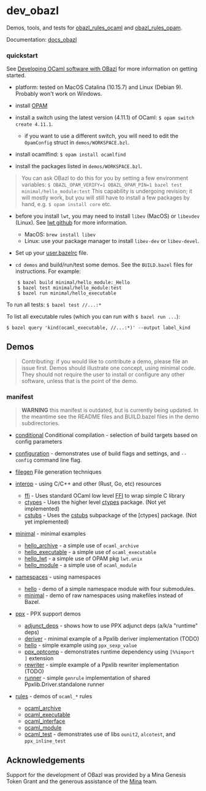 # dev_obazl

Demos, tools, and tests for
[obazl_rules_ocaml](https://github.com/obazl/rules_opam) and
[obazl_rules_opam](https://github.com/obazl/rules_opam).

Documentation: [docs_obazl](https://obazl.github.io/docs_obazl/)


### quickstart

See [Developing OCaml software with OBazl](https://obazl.github.io/docs_obazl/ug/development.html) for more information on getting started.

* platform: tested on MacOS Catalina (10.15.7) and Linux (Debian 9). Probably won't work on Windows.

* install [OPAM](https://opam.ocaml.org/)

* install a switch using the latest version (4.11.1) of OCaml: `$ opam switch create 4.11.1`.

  * if you want to use a different switch, you will need to edit the
    `OpamConfig` struct in `demos/WORKSPACE.bzl`.

* install ocamlfind: `$ opam install ocamlfind`

* install the packages listed in `demos/WORKSPACE.bzl`.

>    You can ask OBazl to do this for you by setting a few environment variables:
>    `$ OBAZL_OPAM_VERIFY=1 OBAZL_OPAM_PIN=1 bazel test minimal/hello_module:test`
>    This capability is undergoing revision; it will mostly work, but you will still
>    have to install a few packages by hand, e.g. `$ opam install core` etc.

  * before you install `lwt`, you may need to install `libev` (MacOS) or `libevdev`
    (Linux). See [lwt github](https://github.com/ocsigen/lwt) for more
    information.

    * MacOS:  `brew install libev`
    * Linux: use your package manager to install `libev-dev` or `libev-devel`.

* Set up your [user.bazelrc](https://obazl.github.io/docs_obazl/ug/user_bazelrc.html) file.

* `cd demos` and build/run/test some demos. See the `BUILD.bazel` files for instructions. For example:

```
    $ bazel build minimal/hello_module:_Hello
    $ bazel test minimal/hello_module:test
    $ bazel run minimal/hello_executable
```

To run all tests:  `$ bazel test //...:*`

To list all executable rules (which you can run with `$ bazel run ...`):

```
$ bazel query 'kind(ocaml_executable, //...:*)' --output label_kind
```

## Demos

>    Contributing: if you would like to contribute a demo, please file an
>    issue first. Demos should illustrate one concept, using minimal code.
>    They should not require the user to install or configure any other
>    software, unless that is the point of the demo.

### manifest

> **WARNING** this manifest is outdated, but is currently being
       updated. In the meantime see the README files and BUILD.bazel
       files in the demo subdirectories.

* [conditional](demos/conditional) Conditional compilation - selection of build targets based on config parameters

* [configuration](demos/configuration) - demonstrates use of build
  flags and settings, and `--config` command line flag.

* [filegen](demos/filegen) File generation techniques

* [interop](demos/interop/README.md) - using C/C++ and other (Rust, Go, etc) resources
  * [ffi](demos/interop/ffi) - Uses standard OCaml low level [FFI](https://caml.inria.fr/pub/docs/manual-ocaml/intfc.html) to wrap simple C library
  * [ctypes](demos/interop/ctypes) - Uses the higher level [ctypes](https://github.com/ocamllabs/ocaml-ctypes) package. (Not yet implemented)
  * [cstubs](demos/interop/cstubs) - Uses the [cstubs](http://simonjbeaumont.com/posts/ocaml-ctypes) subpackage of the [ctypes] package. (Not yet implemented)

* [minimal](demos/minimal) - minimal examples
  * [hello_archive](demos/minimal/hello_archive) - a simple use of `ocaml_archive`
  * [hello_executable](demos/minimal/hello_executable) - a simple use of `ocaml_executable`
  * [hello_lwt](demos/minimal/hello_lwt) - a simple use of OPAM pkg `lwt.unix`
  * [hello_module](demos/minimal/hello_module) - a simple use of `ocaml_module`

* [namespaces](demos/namespaces) - using namespaces
  * [hello](demos/namespaces/hello) - demo of a simple namespace module with four submodules.
  * [minimal](demos/namespaces/minimal) - demo of raw namespaces using makefiles instead of Bazel.

* [ppx](demos/ppx) - PPX support demos
  * [adjunct_deps](demos/ppx/adjunct_deps) - shows how to use PPX adjunct deps (a/k/a "runtime" deps)
  * [deriver](demos/ppx/deriver) - minimal example of a Ppxlib deriver implementation (TODO)
  * [hello](demos/ppx/hello) - simple example using `ppx_sexp_value`
  * [ppx_optcomp](demos/ppx/ppx_optcomp) - demonstrates runtime dependency using `[%%import ]` extension
  * [rewriter](demos/ppx/rewriter) - simple example of a Ppxlib rewriter implementation (TODO)
  * [runner](demos/ppx/runner) - simple `genrule` implementation of shared Ppxlib.Driver.standalone runner

* [rules](demos/rules) - demos of `ocaml_*` rules
  * [ocaml_archive](demos/rules/ocaml_archive)
  * [ocaml_executable](demos/rules/ocaml_executable)
  * [ocaml_interface](demos/rules/ocaml_interface)
  * [ocaml_module](demos/rules/ocaml_module)
  * [ocaml_test](demos/rules/ocaml_test) - demonstrates use of libs `ounit2`, `alcotest`, and `ppx_inline_test`

## Acknowledgements

Support for the development of OBazl was provided by a Mina Genesis
Token Grant and the generous assistance of the [Mina](https://minaprotocol.com/) team.
